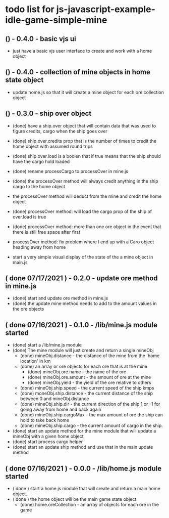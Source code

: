 # todo list for js-javascript-example-idle-game-simple-mine

## () - 0.4.0 - basic vjs ui
* just have a basic vjs user interface to create and work with a home object

## () - 0.4.0 - collection of mine objects in home state object
* update home.js so that it will create a mine object for each ore collection object

## () - 0.3.0 - ship over object
* (done) have a ship.over object that will contain data that was used to figure credits, cargo when the ship goes over
* (done) ship.over.credits prop that is the number of times to credit the home object with assumed round trips
* (done) ship.over.load is a boolen that if true means that the ship should have the cargo hold loaded
* (done) rename processCargo to processOver in mine.js
* (done) the processOver method will always credit anything in the ship cargo to the home object
* the processOver method will deduct from the mine and credit the home object

* (done) processOver method: will load the cargo prop of the ship of over.load is true
* (done) processOver method: more than one ore object in the event that there is still free space after first
* processOver method: fix problem where I end up with a Caro object heading away from home

* start a very simple visual display of the state of the a mine object in main.js

## ( done 07/17/2021 ) - 0.2.0 - update ore method in mine.js
* (done) start and update ore method in mine.js
* (done) the update mine method needs to add to the amount values in the ore objects

## ( done 07/16/2021 ) - 0.1.0 - /lib/mine.js module started
* (done) start a /lib/mine.js module
* (done) The mine module will just create and return a single mineObj
    * (done) mineObj.distance      - the distance of the mine from the 'home location' in km
    * (done) an array or ore objects for each ore that is at the mine
        * (done) mineObj.ore.name      - the name of the ore
        * (done) mineObj.ore.amount    - the amount of ore at the mine
        * (done) mineObj.yield         - the yield of the ore relative to others
    * (done) mineObj.ship.speed    - the current speed of the ship kmps
    * (done) moneObj.ship.distance - the current distance of the ship between 0 and mineObj.distance
    * (done) mineObj.ship.dir      - the current direction of the ship 1 or -1 for going away from home and back again
    * (done) mineObj.ship.cargoMax - the max amount of ore the ship can hold to take back home
    * (done) mineObj.ship.cargo    - the current amount of cargo in the ship.
* (done) start an update method for the mine module that will update a mineObj with a given home object
* (done) start process cargo helper
* (done) start an update ship method and use that in the main update method

## ( done 07/16/2021 ) - 0.0.0 - /lib/home.js module started
* ( done ) start a home.js module that will create and return a main home object.
* ( done ) the home object will be the main game state object.
    * (done) home.oreCollection - an array of objects for each ore in the game